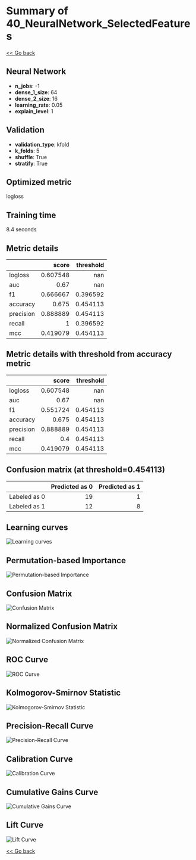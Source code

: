 # Summary of 40_NeuralNetwork_SelectedFeatures

[<< Go back](../README.md)


## Neural Network
- **n_jobs**: -1
- **dense_1_size**: 64
- **dense_2_size**: 16
- **learning_rate**: 0.05
- **explain_level**: 1

## Validation
 - **validation_type**: kfold
 - **k_folds**: 5
 - **shuffle**: True
 - **stratify**: True

## Optimized metric
logloss

## Training time

8.4 seconds

## Metric details
|           |    score |   threshold |
|:----------|---------:|------------:|
| logloss   | 0.607548 |  nan        |
| auc       | 0.67     |  nan        |
| f1        | 0.666667 |    0.396592 |
| accuracy  | 0.675    |    0.454113 |
| precision | 0.888889 |    0.454113 |
| recall    | 1        |    0.396592 |
| mcc       | 0.419079 |    0.454113 |


## Metric details with threshold from accuracy metric
|           |    score |   threshold |
|:----------|---------:|------------:|
| logloss   | 0.607548 |  nan        |
| auc       | 0.67     |  nan        |
| f1        | 0.551724 |    0.454113 |
| accuracy  | 0.675    |    0.454113 |
| precision | 0.888889 |    0.454113 |
| recall    | 0.4      |    0.454113 |
| mcc       | 0.419079 |    0.454113 |


## Confusion matrix (at threshold=0.454113)
|              |   Predicted as 0 |   Predicted as 1 |
|:-------------|-----------------:|-----------------:|
| Labeled as 0 |               19 |                1 |
| Labeled as 1 |               12 |                8 |

## Learning curves
![Learning curves](learning_curves.png)

## Permutation-based Importance
![Permutation-based Importance](permutation_importance.png)
## Confusion Matrix

![Confusion Matrix](confusion_matrix.png)


## Normalized Confusion Matrix

![Normalized Confusion Matrix](confusion_matrix_normalized.png)


## ROC Curve

![ROC Curve](roc_curve.png)


## Kolmogorov-Smirnov Statistic

![Kolmogorov-Smirnov Statistic](ks_statistic.png)


## Precision-Recall Curve

![Precision-Recall Curve](precision_recall_curve.png)


## Calibration Curve

![Calibration Curve](calibration_curve_curve.png)


## Cumulative Gains Curve

![Cumulative Gains Curve](cumulative_gains_curve.png)


## Lift Curve

![Lift Curve](lift_curve.png)



[<< Go back](../README.md)
